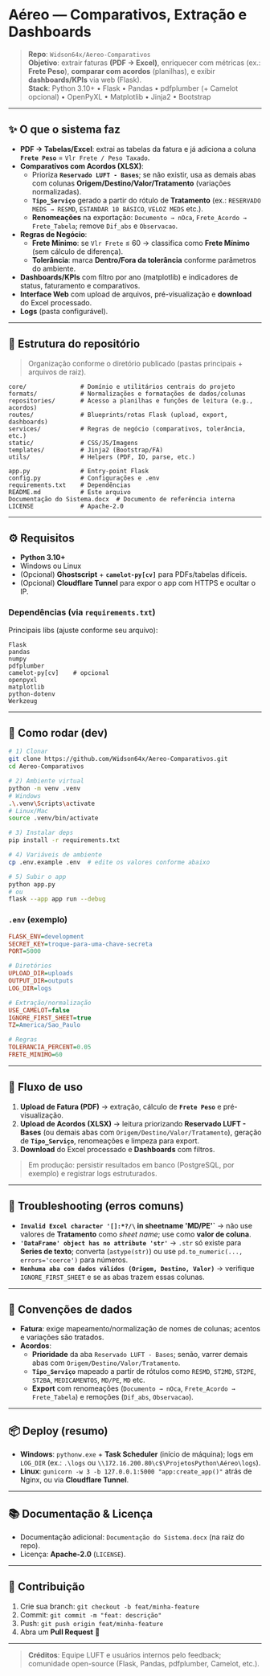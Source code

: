 # Aéreo — Comparativos, Extração e Dashboards

> **Repo**: `Widson64x/Aereo-Comparativos`  
> **Objetivo**: extrair faturas **(PDF → Excel)**, enriquecer com métricas (ex.: **Frete Peso**), **comparar com acordos** (planilhas), e exibir **dashboards/KPIs** via web (Flask).  
> **Stack**: Python 3.10+ • Flask • Pandas • pdfplumber (+ Camelot opcional) • OpenPyXL • Matplotlib • Jinja2 • Bootstrap

---

## ✨ O que o sistema faz

- **PDF → Tabelas/Excel**: extrai as tabelas da fatura e já adiciona a coluna **`Frete Peso`** = `Vlr Frete / Peso Taxado`.
- **Comparativos com Acordos (XLSX)**:
  - Prioriza **`Reservado LUFT - Bases`**; se não existir, usa as demais abas com colunas **Origem/Destino/Valor/Tratamento** (variações normalizadas).
  - **`Tipo_Serviço`** gerado a partir do rótulo de **Tratamento** (ex.: `RESERVADO MEDS → RESMD`, `ESTANDAR 10 BÁSICO`, `VELOZ MEDS` etc.).
  - **Renomeações** na exportação: `Documento → nOca`, `Frete_Acordo → Frete_Tabela`; remove `Dif_abs` e `Observacao`.
- **Regras de Negócio**:
  - **Frete Mínimo**: se `Vlr Frete` ≤ 60 → classifica como **Frete Mínimo** (sem cálculo de diferença).
  - **Tolerância**: marca **Dentro/Fora da tolerância** conforme parâmetros do ambiente.
- **Dashboards/KPIs** com filtro por ano (matplotlib) e indicadores de status, faturamento e comparativos.
- **Interface Web** com upload de arquivos, pré-visualização e **download** do Excel processado.
- **Logs** (pasta configurável).

---

## 🧩 Estrutura do repositório

> Organização conforme o diretório publicado (pastas principais + arquivos de raiz).

```
core/               # Domínio e utilitários centrais do projeto
formats/            # Normalizações e formatações de dados/colunas
repositories/       # Acesso a planilhas e funções de leitura (e.g., acordos)
routes/             # Blueprints/rotas Flask (upload, export, dashboards)
services/           # Regras de negócio (comparativos, tolerância, etc.)
static/             # CSS/JS/Imagens
templates/          # Jinja2 (Bootstrap/FA)
utils/              # Helpers (PDF, IO, parse, etc.)

app.py              # Entry-point Flask
config.py           # Configurações e .env
requirements.txt    # Dependências
README.md           # Este arquivo
Documentação do Sistema.docx  # Documento de referência interna
LICENSE             # Apache-2.0
```

---

## ⚙️ Requisitos

- **Python 3.10+**
- Windows ou Linux
- (Opcional) **Ghostscript** + **`camelot-py[cv]`** para PDFs/tabelas difíceis.
- (Opcional) **Cloudflare Tunnel** para expor o app com HTTPS e ocultar o IP.

### Dependências (via `requirements.txt`)
Principais libs (ajuste conforme seu arquivo):
```
Flask
pandas
numpy
pdfplumber
camelot-py[cv]    # opcional
openpyxl
matplotlib
python-dotenv
Werkzeug
```

---

## 🚀 Como rodar (dev)

```bash
# 1) Clonar
git clone https://github.com/Widson64x/Aereo-Comparativos.git
cd Aereo-Comparativos

# 2) Ambiente virtual
python -m venv .venv
# Windows
.\.venv\Scripts\activate
# Linux/Mac
source .venv/bin/activate

# 3) Instalar deps
pip install -r requirements.txt

# 4) Variáveis de ambiente
cp .env.example .env  # edite os valores conforme abaixo

# 5) Subir o app
python app.py
# ou
flask --app app run --debug
```

### `.env` (exemplo)
```ini
FLASK_ENV=development
SECRET_KEY=troque-para-uma-chave-secreta
PORT=5000

# Diretórios
UPLOAD_DIR=uploads
OUTPUT_DIR=outputs
LOG_DIR=logs

# Extração/normalização
USE_CAMELOT=false
IGNORE_FIRST_SHEET=true
TZ=America/Sao_Paulo

# Regras
TOLERANCIA_PERCENT=0.05
FRETE_MINIMO=60
```

---

## 🧪 Fluxo de uso

1) **Upload de Fatura (PDF)** → extração, cálculo de **`Frete Peso`** e pré-visualização.  
2) **Upload de Acordos (XLSX)** → leitura priorizando **Reservado LUFT - Bases** (ou demais abas com `Origem/Destino/Valor/Tratamento`), geração de **`Tipo_Serviço`**, renomeações e limpeza para export.  
3) **Download** do Excel processado e **Dashboards** com filtros.

> Em produção: persistir resultados em banco (PostgreSQL, por exemplo) e registrar logs estruturados.

---

## 🧯 Troubleshooting (erros comuns)

- **`Invalid Excel character '[]:*?/\` in sheetname 'MD/PE'`** → não use valores de **Tratamento** como *sheet name*; use como **valor de coluna**.  
- **`'DataFrame' object has no attribute 'str'`** → `.str` só existe para **Series de texto**; converta (`astype(str)`) ou use `pd.to_numeric(..., errors='coerce')` para números.  
- **`Nenhuma aba com dados válidos (Origem, Destino, Valor)`** → verifique `IGNORE_FIRST_SHEET` e se as abas trazem essas colunas.

---

## 🧱 Convenções de dados

- **Fatura**: exige mapeamento/normalização de nomes de colunas; acentos e variações são tratados.
- **Acordos**:
  - **Prioridade** da aba `Reservado LUFT - Bases`; senão, varrer demais abas com `Origem/Destino/Valor/Tratamento`.
  - **`Tipo_Serviço`** mapeado a partir de rótulos como `RESMD`, `ST2MD`, `ST2PE`, `ST2BA`, `MEDICAMENTOS`, `MD/PE`, `MD` etc.
  - **Export** com renomeações (`Documento → nOca`, `Frete_Acordo → Frete_Tabela`) e remoções (`Dif_abs`, `Observacao`).

---

## 📦 Deploy (resumo)

- **Windows**: `pythonw.exe` + **Task Scheduler** (início de máquina); logs em `LOG_DIR` (ex.: `.\logs` ou `\\172.16.200.80\c$\ProjetosPython\Aéreo\logs`).  
- **Linux**: `gunicorn -w 3 -b 127.0.0.1:5000 "app:create_app()"` atrás de Nginx, ou via **Cloudflare Tunnel**.

---

## 📚 Documentação & Licença

- Documentação adicional: `Documentação do Sistema.docx` (na raiz do repo).  
- Licença: **Apache-2.0** (`LICENSE`).

---

## 🤝 Contribuição

1. Crie sua branch: `git checkout -b feat/minha-feature`  
2. Commit: `git commit -m "feat: descrição"`  
3. Push: `git push origin feat/minha-feature`  
4. Abra um **Pull Request** 🎯

---

> **Créditos**: Equipe LUFT e usuários internos pelo feedback; comunidade open-source (Flask, Pandas, pdfplumber, Camelot, etc.).
